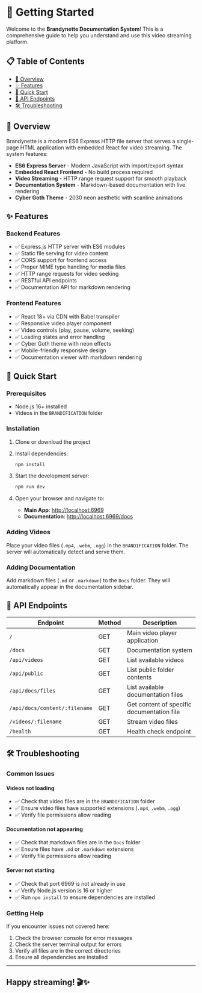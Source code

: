 # 🚀 Getting Started

Welcome to the **Brandynette Documentation System**! This is a comprehensive guide to help you understand and use this video streaming platform.

## 📋 Table of Contents

- [🎯 Overview](#-overview)
- [✨ Features](#-features)
- [🚀 Quick Start](#-quick-start)
- [🔗 API Endpoints](#-api-endpoints)
- [🛠️ Troubleshooting](#️-troubleshooting)

## 🎯 Overview

Brandynette is a modern ES6 Express HTTP file server that serves a single-page HTML application with embedded React for video streaming. The system features:

- **ES6 Express Server** - Modern JavaScript with import/export syntax
- **Embedded React Frontend** - No build process required
- **Video Streaming** - HTTP range request support for smooth playback
- **Documentation System** - Markdown-based documentation with live rendering
- **Cyber Goth Theme** - 2030 neon aesthetic with scanline animations

## ✨ Features

### Backend Features

- ✅ Express.js HTTP server with ES6 modules
- ✅ Static file serving for video content
- ✅ CORS support for frontend access
- ✅ Proper MIME type handling for media files
- ✅ HTTP range requests for video seeking
- ✅ RESTful API endpoints
- ✅ Documentation API for markdown rendering

### Frontend Features

- ✅ React 18+ via CDN with Babel transpiler
- ✅ Responsive video player component
- ✅ Video controls (play, pause, volume, seeking)
- ✅ Loading states and error handling
- ✅ Cyber Goth theme with neon effects
- ✅ Mobile-friendly responsive design
- ✅ Documentation viewer with markdown rendering

## 🚀 Quick Start

### Prerequisites

- Node.js 16+ installed
- Videos in the `BRANDIFICATION` folder

### Installation

1. Clone or download the project
2. Install dependencies:

   ```bash
   npm install
   ```

3. Start the development server:

   ```bash
   npm run dev
   ```

4. Open your browser and navigate to:
   - **Main App**: <http://localhost:6969>
   - **Documentation**: <http://localhost:6969/docs>

### Adding Videos

Place your video files (`.mp4`, `.webm`, `.ogg`) in the `BRANDIFICATION` folder. The server will automatically detect and serve them.

### Adding Documentation

Add markdown files (`.md` or `.markdown`) to the `Docs` folder. They will automatically appear in the documentation sidebar.

## 🔗 API Endpoints

| Endpoint | Method | Description |
|----------|--------|-------------|
| `/` | GET | Main video player application |
| `/docs` | GET | Documentation system |
| `/api/videos` | GET | List available videos |
| `/api/public` | GET | List public folder contents |
| `/api/docs/files` | GET | List available documentation files |
| `/api/docs/content/:filename` | GET | Get content of specific documentation file |
| `/videos/:filename` | GET | Stream video files |
| `/health` | GET | Health check endpoint |

## 🛠️ Troubleshooting

### Common Issues

#### Videos not loading

- ✅ Check that video files are in the `BRANDIFICATION` folder
- ✅ Ensure video files have supported extensions (`.mp4`, `.webm`, `.ogg`)
- ✅ Verify file permissions allow reading

#### Documentation not appearing

- ✅ Check that markdown files are in the `Docs` folder
- ✅ Ensure files have `.md` or `.markdown` extensions
- ✅ Verify file permissions allow reading

#### Server not starting

- ✅ Check that port 6969 is not already in use
- ✅ Verify Node.js version is 16 or higher
- ✅ Run `npm install` to ensure dependencies are installed

### Getting Help

If you encounter issues not covered here:

1. Check the browser console for error messages
2. Check the server terminal output for errors
3. Verify all files are in the correct directories
4. Ensure all dependencies are installed

---

## Happy streaming! 🎬✨
